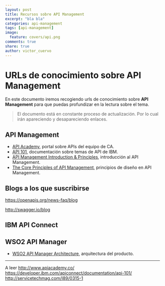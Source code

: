 ```yaml
---
layout: post
title: Recursos sobre API Management
excerpt: "bla bla"
categories: api-management
tags: [api-management]
image:
  feature: covers/api.png
comments: true
share: true
author: victor_cuervo
---
```


# URLs de conocimiento sobre API Management

En este documento iremos recogiendo urls de conocimiento sobre **API Management** para que puedas profundizar en la lectura sobre el tema.

> El documento está en constante proceso de actualización. Por lo cual irán apareciendo y desapareciendo enlaces.

## API Management

* [API Academy][1], portal sobre APIs del equipo de CA.
* [API 101][2], documentación sobre temas de API de IBM.
* [API Management Introduction & Principles][3], introducción al API Management.
* [The Core Principles of API Management][5], principios de diseño en API Management.

## Blogs a los que suscribirse
https://openapis.org/news-faq/blog

http://swagger.io/blog


## IBM API Connect



## WSO2 API Manager
* [WSO2 API Manager Architecture][4], arquitectura del producto.



[1]: http://www.apiacademy.co/
[2]: https://developer.ibm.com/apiconnect/documentation/api-101/
[3]: http://servicetechmag.com/I89/0315-1
[4]: https://docs.wso2.com/display/AM300/Architecture
[5]: http://nordicapis.com/core-principles-api-management/


----
A leer
http://www.apiacademy.co/
https://developer.ibm.com/apiconnect/documentation/api-101/
http://servicetechmag.com/I89/0315-1
